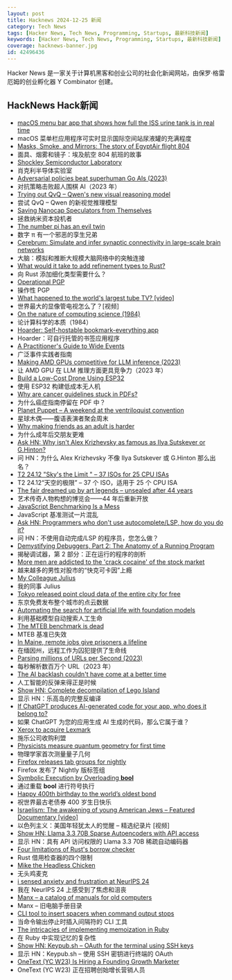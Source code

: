 ```yaml
---
layout: post
title: Hacknews 2024-12-25 新闻
category: Tech News
tags: [Hacker News, Tech News, Programming, Startups, 最新科技新闻]
keywords: [Hacker News, Tech News, Programming, Startups, 最新科技新闻]
coverage: hacknews-banner.jpg
id: 42496436
---
```


Hacker News 是一家关于计算机黑客和创业公司的社会化新闻网站，由保罗·格雷厄姆的创业孵化器 Y Combinator 创建。

## HackNews Hack新闻

- [macOS menu bar app that shows how full the ISS urine tank is in real time](https://github.com/Jaennaet/pISSStream)
- macOS 菜单栏应用程序可实时显示国际空间站尿液罐的充满程度
- [Masks, Smoke, and Mirrors: The story of EgyptAir flight 804](https://admiralcloudberg.medium.com/masks-smoke-and-mirrors-the-untold-story-of-egyptair-flight-804-42c788fcac2d)
- 面具、烟雾和镜子：埃及航空 804 航班的故事
- [Shockley Semiconductor Laboratory](https://www.abortretry.fail/p/shockley-semiconductor-laboratory)
- 肖克利半导体实验室
- [Adversarial policies beat superhuman Go AIs (2023)](https://arxiv.org/abs/2211.00241)
- 对抗策略击败超人围棋 AI（2023 年）
- [Trying out QvQ – Qwen's new visual reasoning model](https://simonwillison.net/2024/Dec/24/qvq/)
- 尝试 QvQ – Qwen 的新视觉推理模型
- [Saving Nanocap Speculators from Themselves](https://nyuu.page/essays/solidity/)
- 拯救纳米资本投机者
- [The number pi has an evil twin](https://mathstodon.xyz/@johncarlosbaez/113703444230936435)
- 数字 π 有一个邪恶的孪生兄弟
- [Cerebrum: Simulate and infer synaptic connectivity in large-scale brain networks](https://svbrain.xyz/2024/12/20/cerebrum)
- 大脑：模拟和推断大规模大脑网络中的突触连接
- [What would it take to add refinement types to Rust?](https://yoric.github.io/post/rust-refinement-types/)
- 向 Rust 添加细化类型需要什么？
- [Operational PGP](https://gist.github.com/grugq/03167bed45e774551155)
- 操作性 PGP
- [What happened to the world's largest tube TV? [video]](https://www.youtube.com/watch?v=JfZxOuc9Qwk)
- 世界最大的显像管电视怎么了？[视频]
- [On the nature of computing science (1984)](https://www.cs.utexas.edu/~EWD/transcriptions/EWD08xx/EWD896.html)
- 论计算科学的本质（1984）
- [Hoarder: Self-hostable bookmark-everything app](https://github.com/hoarder-app/hoarder)
- Hoarder：可自行托管的书签应用程序
- [A Practitioner's Guide to Wide Events](https://jeremymorrell.dev/blog/a-practitioners-guide-to-wide-events/)
- 广泛事件实践者指南
- [Making AMD GPUs competitive for LLM inference (2023)](https://blog.mlc.ai/2023/08/09/Making-AMD-GPUs-competitive-for-LLM-inference)
- 让 AMD GPU 在 LLM 推理方面更具竞争力（2023 年）
- [Build a Low-Cost Drone Using ESP32](https://www.digikey.com/en/maker/projects/a-step-by-step-guide-to-build-a-low-cost-drone-using-esp32/8afccd0690574bcebfa0d2ad6fd0a391)
- 使用 ESP32 构建低成本无人机
- [Why are cancer guidelines stuck in PDFs?](https://seangeiger.substack.com/p/why-are-cancer-guidelines-stuck-in)
- 为什么癌症指南停留在 PDF 中？
- [Planet Puppet – A weekend at the ventriloquist convention](https://www.nplusonemag.com/issue-49/essays/planet-puppet/)
- 星球木偶——腹语表演者聚会周末
- [Why making friends as an adult is harder](https://www.theestablished.com/self/health/why-making-friends-as-an-adult-is-harder-than-ever)
- 为什么成年后交朋友更难
- [Ask HN: Why isn't Alex Krizhevsky as famous as Ilya Sutskever or G.Hinton?]()
- 问 HN：为什么 Alex Krizhevsky 不像 Ilya Sutskever 或 G.Hinton 那么出名？
- [T2 24.12 "Sky's the Limit " – 37 ISOs for 25 CPU ISAs](https://t2sde.org/#news-2024-12-19)
- T2 24.12“天空的极限” – 37 个 ISO，适用于 25 个 CPU ISA
- [The fair dreamed up by art legends – unsealed after 44 years](https://www.bbc.co.uk/news/articles/cly4q9d5vx8o)
- 艺术传奇人物构想的博览会——44 年后重新开放
- [JavaScript Benchmarking Is a Mess](https://byteofdev.com/posts/javascript-benchmarking-mess/)
- JavaScript 基准测试一片混乱
- [Ask HN: Programmers who don't use autocomplete/LSP, how do you do it?]()
- 问 HN：不使用自动完成/LSP 的程序员，您怎么做？
- [Demystifying Debuggers, Part 2: The Anatomy of a Running Program](https://www.rfleury.com/p/demystifying-debuggers-part-2-the)
- 揭秘调试器，第 2 部分：正在运行的程序的剖析
- [More men are addicted to the 'crack cocaine' of the stock market](https://www.wsj.com/finance/stocks/stock-market-trading-apps-addiction-afecb07a)
- 越来越多的男性对股市的“快克可卡因”上瘾
- [My Colleague Julius](https://ploum.net/2024-12-23-julius-en.html)
- 我的同事 Julius
- [Tokyo released point cloud data of the entire city for free](https://twitter.com/spatiallyjess/status/1871342549958537326)
- 东京免费发布整个城市的点云数据
- [Automating the search for artificial life with foundation models](https://sakana.ai/asal/)
- 利用基础模型自动搜索人工生命
- [The MTEB benchmark is dead](https://twitter.com/Nils_Reimers/status/1870812625505849849)
- MTEB 基准已失效
- [In Maine, remote jobs give prisoners a lifeline](https://www.bostonglobe.com/2024/12/24/metro/maine-prison-remote-jobs-mountain-view-correctional-facility/)
- 在缅因州，远程工作为囚犯提供了生命线
- [Parsing millions of URLs per Second (2023)](https://onlinelibrary.wiley.com/doi/10.1002/spe.3296)
- 每秒解析数百万个 URL（2023 年）
- [The AI backlash couldn't have come at a better time](https://www.infoworld.com/article/3626533/the-ai-backlash-couldnt-have-come-at-a-better-time.html)
- 人工智能的反弹来得正是时候
- [Show HN: Complete decompilation of Lego Island](https://github.com/isledecomp/isle)
- 显示 HN：乐高岛的完整反编译
- [If ChatGPT produces AI-generated code for your app, who does it belong to?](https://www.zdnet.com/article/if-chatgpt-produces-ai-generated-code-for-your-app-who-does-it-really-belong-to/)
- 如果 ChatGPT 为您的应用生成 AI 生成的代码，那么它属于谁？
- [Xerox to acquire Lexmark](https://newsroom.lexmark.com/2024-12-23-Xerox-to-Acquire-Lexmark)
- 施乐公司收购利盟
- [Physicists measure quantum geometry for first time](https://phys.org/news/2024-12-physicists-quantum-geometry.html)
- 物理学家首次测量量子几何
- [Firefox releases tab groups for nightly](https://bugzilla.mozilla.org/show_bug.cgi?id=1938187)
- Firefox 发布了 Nightly 版标签组
- [Symbolic Execution by Overloading __bool__](https://www.philipzucker.com/overload_bool/)
- 通过重载 __bool__ 进行符号执行
- [Happy 400th birthday to the world’s oldest bond](https://www.ft.com/content/5122706e-39ca-4bbc-95cc-373188a9b1c9)
- 祝世界最古老债券 400 岁生日快乐
- [Israelism: The awakening of young American Jews – Featured Documentary [video]](https://www.youtube.com/watch?v=Iq6J7Q6L0yw)
- 以色列主义：美国年轻犹太人的觉醒 – 精选纪录片 [视频]
- [Show HN: Llama 3.3 70B Sparse Autoencoders with API access](https://www.goodfire.ai/papers/mapping-latent-spaces-llama/)
- 显示 HN：具有 API 访问权限的 Llama 3.3 70B 稀疏自动编码器
- [Four limitations of Rust's borrow checker](https://blog.polybdenum.com/2024/12/21/four-limitations-of-rust-s-borrow-checker.html)
- Rust 借用检查器的四个限制
- [Mike the Headless Chicken](https://en.wikipedia.org/wiki/Mike_the_Headless_Chicken)
- 无头鸡麦克
- [i sensed anxiety and frustration at NeurIPS 24](https://kyunghyuncho.me/i-sensed-anxiety-and-frustration-at-neurips24/)
- 我在 NeurIPS 24 上感受到了焦虑和沮丧
- [Manx – a catalog of manuals for old computers](https://manx-docs.org/about.php)
- Manx – 旧电脑手册目录
- [CLI tool to insert spacers when command output stops](https://github.com/samwho/spacer)
- 当命令输出停止时插入间隔符的 CLI 工具
- [The intricacies of implementing memoization in Ruby](https://denisdefreyne.com/articles/2024-memoization/)
- 在 Ruby 中实现记忆的复杂性
- [Show HN: Keypub.sh – OAuth for the terminal using SSH keys](https://keypub.sh/)
- 显示 HN：Keypub.sh – 使用 SSH 密钥进行终端的 OAuth
- [OneText (YC W23) Is Hiring a Founding Growth Marketer]()
- OneText (YC W23) 正在招聘创始增长营销人员

